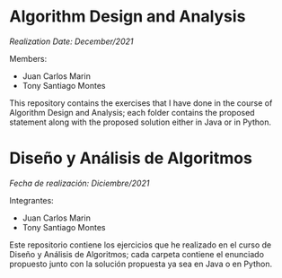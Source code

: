 # Algorithm Design and Analysis

*Realization Date: December/2021*

Members:

- Juan Carlos Marin
- Tony Santiago Montes

This repository contains the exercises that I have done in the course of Algorithm Design and Analysis; each folder contains the proposed statement along with the proposed solution either in Java or in Python.


# Diseño y Análisis de Algoritmos

*Fecha de realización: Diciembre/2021*

Integrantes:

- Juan Carlos Marin
- Tony Santiago Montes

Este repositorio contiene los ejercicios que he realizado en el curso de Diseño y Análisis de Algoritmos; cada carpeta contiene el enunciado propuesto junto con la solución propuesta ya sea en Java o en Python.

